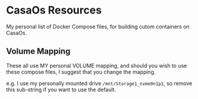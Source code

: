 # CasaOs Resources
My personal list of Docker Compose files, for building cutom containers on CasaOs.

## Volume Mapping
These all use MY personal VOLUME mapping, and should you wish to use these compose files, I suggest that you change the mapping.

e.g. I use my personally mounted drive `/mnt/Storage1_nvme0n1p1`, so remove this sub-string if you want to use the default.
